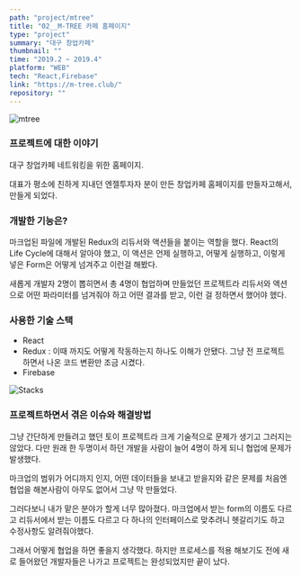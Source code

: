 ```yaml
---
path: "project/mtree"
title: "02__M-TREE 카페 홈페이지"
type: "project"
summary: "대구 창업카페"
thumbnail: ""
time: "2019.2 ~ 2019.4"
platform: "WEB"
tech: "React,Firebase"
link: "https://m-tree.club/"
repository: ""
---
```

![mtree](https://drive.google.com/uc?export=download&id=1vxvaKCv-n_uAXJyCEUIpvkZZh8Twh77n)

### 프로젝트에 대한 이야기
대구 창업카페 네트워킹을 위한 홈페이지.

대표가 평소에 친하게 지내던 엔젤투자자 분이 만든 창업카페 홈페이지를 만들자고해서, 만들게 되었다.

### 개발한 기능은?
마크업된 파일에 개발된 Redux의 리듀서와 액션들을 붙이는 역할을 했다.
React의 Life Cycle에 대해서 알아야 했고, 이 액션은 언제 실행하고, 어떻게 실행하고, 이렇게 넣은 Form은 어떻게 넘겨주고 이런걸 해봤다.

새롭게 개발자 2명이 뽑히면서 총 4명이 협업하며 만들었던 프로젝트라 리듀서와 액션으로 어떤 파라미터를 넘겨줘야 하고 어떤 결과를 받고, 이런 걸 정하면서 했어야 헸다.

### 사용한 기술 스택
* React
* Redux : 이때 까지도 어떻게 작동하는지 하나도 이해가 안됐다. 그냥 전 프로젝트 하면서 나온 코드 변환만 조금 시켰다.
* Firebase

![Stacks](https://user-images.githubusercontent.com/35324795/114304148-9ebc8580-9b0c-11eb-870c-fe34622d7efd.png)

### 프로젝트하면서 겪은 이슈와 해결방법
그냥 간단하게 만들려고 했던 토이 프로젝트라 크게 기술적으로 문제가 생기고 그러지는 않았다. 다만 원래 한 두명이서 하던 개발을 사람이 늘어 4명이 하게 되니 협업에 문제가 발생했다.

마크업의 범위가 어디까지 인지, 어떤 데이터들을 보내고 받을지와 같은 문제를 처음엔 협업을 해본사람이 아무도 없어서 그냥 막 만들었다.

그러다보니 내가 맡은 분야가 할게 너무 많아졌다. 마크업에서 받는 form의 이름도 다르고 리듀서에서 받는 이름도 다르고 다 하나의 인터페이스로 맞추려니 헷갈리기도 하고 수정사항도 알려줘야했다.

그래서 어떻게 협업을 하면 좋을지 생각했다. 하지만 프로세스를 적용 해보기도 전에 새로 들어왔던 개발자들은 나가고 프로젝트는 완성되었지만 끝이 났다.
